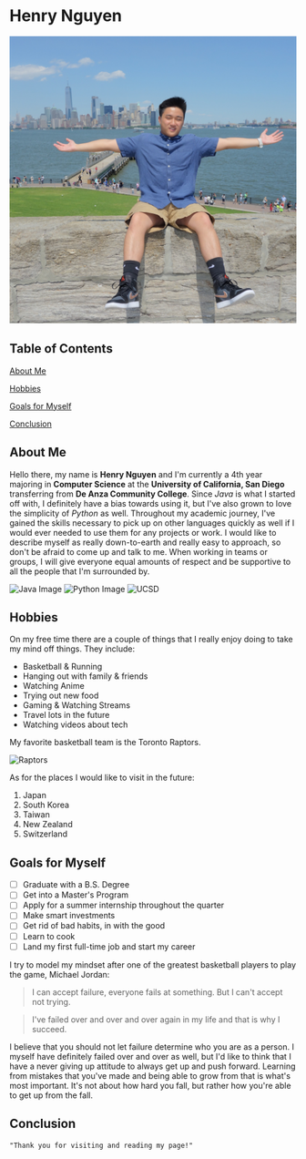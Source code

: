 # Henry Nguyen

![Myself](/Henry.jpg)

## Table of Contents

[About Me](#about-me)

[Hobbies](#hobbies)

[Goals for Myself](#goals-for-myself)

[Conclusion](#conclusion)

## About Me

Hello there, my name is **Henry Nguyen** and I'm currently a 4th year majoring in **Computer Science** at the **University of California, San Diego** transferring from **De Anza Community College**. Since _Java_ is what I started off with, I definitely have a bias towards using it, but I've also grown to love the simplicity of _Python_ as well. Throughout my academic journey, I've gained the skills necessary to pick up on other languages quickly as well if I would ever needed to use them for any projects or work. I would like to describe myself as really down-to-earth and really easy to approach, so don't be afraid to come up and talk to me. When working in teams or groups, I will give everyone equal amounts of respect and be supportive to all the people that I'm surrounded by.

![Java Image](https://www.gcreddy.com/wp-content/uploads/2021/05/Java-Programming-Language-1-1536x860.png)
![Python Image](https://upload.wikimedia.org/wikipedia/commons/f/f8/Python_logo_and_wordmark.svg)
![UCSD](https://upload.wikimedia.org/wikipedia/commons/f/f6/UCSD_logo.png)

## Hobbies

On my free time there are a couple of things that I really enjoy doing to take my mind off things. They include:

- Basketball & Running
- Hanging out with family & friends
- Watching Anime
- Trying out new food
- Gaming & Watching Streams
- Travel lots in the future
- Watching videos about tech

My favorite basketball team is the Toronto Raptors.

![Raptors](https://upload.wikimedia.org/wikipedia/en/thumb/3/36/Toronto_Raptors_logo.svg/1280px-Toronto_Raptors_logo.svg.png)

As for the places I would like to visit in the future:

1. Japan
2. South Korea
3. Taiwan
4. New Zealand
5. Switzerland

## Goals for Myself

- [ ] Graduate with a B.S. Degree
- [ ] Get into a Master's Program
- [ ] Apply for a summer internship throughout the quarter
- [ ] Make smart investments
- [ ] Get rid of bad habits, in with the good
- [ ] Learn to cook
- [ ] Land my first full-time job and start my career

I try to model my mindset after one of the greatest basketball players to play the game, Michael Jordan:

> I can accept failure, everyone fails at something. But I can't accept not trying.

> I've failed over and over and over again in my life and that is why I succeed.

I believe that you should not let failure determine who you are as a person. I myself have definitely failed over and over as well, but I'd like to think that I have a never giving up attitude to always get up and push forward. Learning from mistakes that you've made and being able to grow from that is what's most important. It's not about how hard you fall, but rather how you're able to get up from the fall.

## Conclusion

```
"Thank you for visiting and reading my page!"
```
